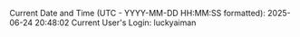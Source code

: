 Current Date and Time (UTC - YYYY-MM-DD HH:MM:SS formatted): 2025-06-24 20:48:02
Current User's Login: luckyaiman
